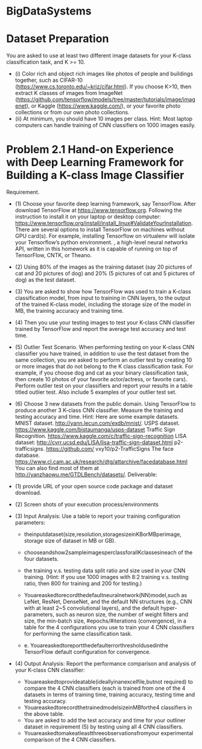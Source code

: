 # BigDataSystems

# Dataset Preparation
You are asked to use at least two different image datasets for your K-class classification task, and K >= 10.
  - (i) Color rich and object rich images like photos of people and buildings together, such as CIFAR-10 (https://www.cs.toronto.edu/~kriz/cifar.html). If you choose K>10, then extract K classes of images from ImageNet (https://github.com/tensorflow/models/tree/master/tutorials/image/imagenet), or Kaggle (https://www.kaggle.com/), or your favorite photo collections or from our own photo collections.
  - (ii) At minimum, you should have 10 images per class. Hint: Most laptop computers can handle training of CNN classifiers on 1000 images easily.

# Problem 2.1 Hand-on Experience with Deep Learning Framework for Building a K-class Image Classifier
Requirement.
  - (1) Choose your favorite deep learning framework, say TensorFlow. After download TensorFlow at https://www.tensorflow.org. Following the instruction to install it on your laptop or desktop computer: https://www.tensorflow.org/install/install_linux#ValidateYourInstallation. There are several options to install TensorFlow on machines without GPU card(s). For example, installing Tensorflow on virtualenv will isolate your Tensorflow’s python environment.
      , a high-level neural networks API, written in
 this homework as it is capable of running on top of TensorFlow, CNTK, or
 Theano.
   
  - (2) Using 80% of the images as the training dataset (say 20 pictures of cat and 20 pictures of dog) and 20% (5 pictures of cat and 5 pictures of dog) as the test dataset.
  - (3) You are asked to show how TensorFlow was used to train a K-class classification model, from input to training in CNN layers, to the output of the trained K-class model, including the storage size of the model in MB, the training accuracy and training time.
  - (4) Then you use your testing images to test your K-class CNN classifier trained by TensorFlow and report the average test accuracy and test time.
  - (5) Outlier Test Scenario. When performing testing on your K-class CNN classifier you have trained, in addition to use the test dataset from the same collection, you are asked to perform an outlier test by creating 10 or more images that do not belong to the K class classification task. For example, if you choose dog and cat as your binary classification task, then create 10 photos of your favorite actor/actress, or favorite cars). Perform outlier test on your classifiers and report your results in a table titled outlier test. Also include 5 examples of your outlier test set.
  - (6) Choose 3 new datasets from the public domain. Using TensorFlow to produce another 3 K-class CNN classifier. Measure the training and testing accuracy and time.
Hint: Here are some example datasets.
MNIST dataset. http://yann.lecun.com/exdb/mnist/.
USPS dataset. https://www.kaggle.com/bistaumanga/usps-dataset
Traffic Sign Recognition. https://www.kaggle.com/c/traffic-sign-recognition LISA dataset: http://cvrr.ucsd.edu/LISA/lisa-traffic-sign-dataset.html p2-trafficsigns. https://github.com/ vxy10/p2-TrafficSigns
The face database. https://www.cl.cam.ac.uk/research/dtg/attarchive/facedatabase.html
You can also find most of them at http://yanzhaowu.me/GTDLBench/datasets/.
Deliverable:
  - (1) provide URL of your open source code package and dataset download.
  - (2) Screen shots of your execution process/environments
  - (3) Input Analysis: Use a table to report your training configuration
parameters:
    -  theinputdataset(size,resolution,storagesizeinKBorMBperimage,
storage size of dataset in MB or GB).
    -  chooseandshow2sampleimagesperclassforallKclassesineach
of the four datasets.
 
    -  the training v.s. testing data split ratio and size used in your CNN training. (Hint: If you use 1000 images with 8:2 training v.s. testing ratio, then 800 for training and 200 for testing.)
    -  Youareaskedtorecordthedefaultneuralnetwork(NN)model,such as LeNet, ResNet, DenseNet, and the default NN structures (e.g., CNN with at least 2~5 convolutional layers), and the default hyper- parameters, such as neuron size, the number of weight filters and size, the min-batch size, #epochs/#iterations (convergence), in a table for the 4 configurations you use to train your 4 CNN classifiers for performing the same classification task.
    - e. Youareaskedtoreportthedefaulterrorthresholdusedinthe TensorFlow default configuration for convergence.
  - (4) Output Analysis: Report the performance comparison and analysis of your K-class CNN classifier:
    -  Youareaskedtoprovideatable(ideallyinanexcelfile,butnot
required) to compare the 4 CNN classifiers (each is trained from one of the 4 datasets in terms of training time, training accuracy, testing time and testing accuracy.
    - YouareaskedtorecordthetrainedmodelsizeinMBforthe4 classifiers in the above table.
    -  You are asked to add the test accuracy and time for your outliner dataset in requirement (5) by testing using all 4 CNN classifiers.
    - Youareaskedtomakeatleastthreeobservationsfromyour experimental comparison of the 4 CNN classifiers.
